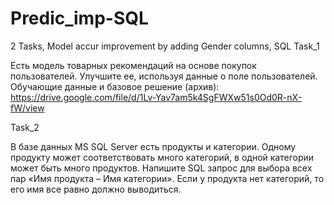 # Predic_imp-SQL
2 Tasks, Model accur improvement by adding Gender columns, SQL
Task_1

Есть модель товарных рекомендаций на основе покупок пользователей. Улучшите ее, используя данные о поле пользователей. 
Обучающие данные и базовое решение (архив): https://drive.google.com/file/d/1Lv-Yav7am5k4SgFWXw51s0Od0R-nX-fW/view

Task_2

В базе данных MS SQL Server есть продукты и категории. Одному продукту может соответствовать много категорий,
в одной категории может быть много продуктов. Напишите SQL запрос для выбора всех пар
«Имя продукта – Имя категории». Если у продукта нет категорий, то его имя все равно должно выводиться.
